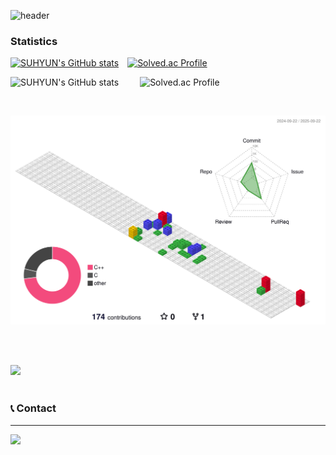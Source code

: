 ![header](https://capsule-render.vercel.app/api?type=waving&color=0:87CEFA,100:FF66CC&text=Welcome%20to%20Suhyun's%20GitHub%20😘&animation=twinkling&fontSize=35&fontAlignY=40&fontAlign=50&height=250&fontColor=FFFFFF)

### Statistics
[![SUHYUN's GitHub stats](https://github-readme-stats.vercel.app/api?username=agnesAqr&include_all_commits=true&theme=nord&hide_border=true&count_private=true)](https://github.com/agnesAqr/github-readme-stats)&emsp;[![Solved.ac Profile](http://mazassumnida.wtf/api/v2/generate_badge?boj=rkdtngus3579)](https://solved.ac/rkdtngus3579/)

<img src="https://github-readme-stats.vercel.app/api?username=agnesAqr&include_all_commits=true&theme=nord&hide_border=true&count_private=true" alt="SUHYUN's GitHub stats" height="1000px" style="margin-right: 20px;">&emsp;<img src="http://mazassumnida.wtf/api/v2/generate_badge?boj=rkdtngus3579" alt="Solved.ac Profile" height="1000px">

<br>

![](./profile-3d-contrib/profile-gitblock.svg)

<br><br>

<a href="https://github.com/agnesAqr/gitanimals">
  <img src="https://render.gitanimals.org/farms/agnesAqr"/>
</a><br><br>


### 📞 Contact
---
<a href="mailto:rkdtngus3579@gmail.com">
        <img src="https://img.shields.io/badge/Gmail-EA4335?style=for-the-badge&logo=Gmail&logoColor=white"> 
</a><br>
